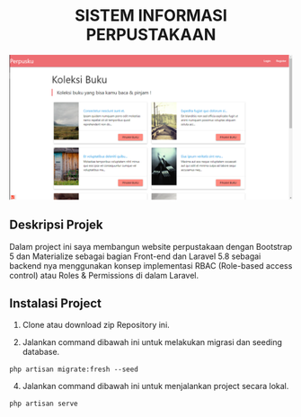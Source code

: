 ## <h1 align="center">SISTEM INFORMASI PERPUSTAKAAN</h1>

<p align="center"><a href="https://wikoding.netlify.app/" target="_blank"><img src="https://github.com/muhammadwildansyabani/assets/blob/master/Portofolio/perpus.PNG"></a></p>


## Deskripsi Projek

Dalam project ini saya membangun website perpustakaan dengan Bootstrap 5 dan Materialize sebagai bagian Front-end dan Laravel 5.8 sebagai backend nya menggunakan konsep implementasi RBAC (Role-based access control) atau Roles & Permissions di dalam Laravel.


## Instalasi Project

1. Clone atau download zip Repository ini.

3. Jalankan command dibawah ini untuk melakukan migrasi dan seeding database.
```
php artisan migrate:fresh --seed
```

4. Jalankan command dibawah ini untuk menjalankan project secara lokal.
```
php artisan serve
```
